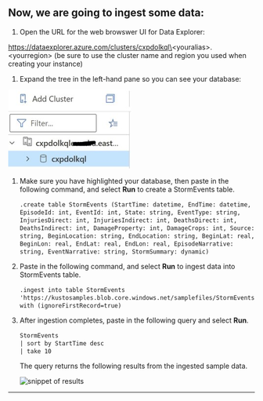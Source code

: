 ## Now, we are going to ingest some data:

1. Open the URL for the web browswer UI for Data Explorer: 

https://dataexplorer.azure.com/clusters/cxpdolkql\<youralias\>.\<yourregion\> 
(be sure to use the cluster name and region you used when creating your instance)

1. Expand the tree in the left-hand pane so you can see your database:

![Expanded tree view of database browser](/images/TreeView.jpg "TreeView")

1. Make sure you have highlighted your database, then paste in the following command, and select **Run** to create a StormEvents table.

    ```Kusto
    .create table StormEvents (StartTime: datetime, EndTime: datetime, EpisodeId: int, EventId: int, State: string, EventType: string, InjuriesDirect: int, InjuriesIndirect: int, DeathsDirect: int, DeathsIndirect: int, DamageProperty: int, DamageCrops: int, Source: string, BeginLocation: string, EndLocation: string, BeginLat: real, BeginLon: real, EndLat: real, EndLon: real, EpisodeNarrative: string, EventNarrative: string, StormSummary: dynamic)
    ```

1. Paste in the following command, and select **Run** to ingest data into StormEvents table.

    ```Kusto
    .ingest into table StormEvents 'https://kustosamples.blob.core.windows.net/samplefiles/StormEvents.csv' with (ignoreFirstRecord=true)
    ```

1. After ingestion completes, paste in the following query and select **Run**.

    ```Kusto
    StormEvents
    | sort by StartTime desc
    | take 10
    ```

    The query returns the following results from the ingested sample data.

    ![snippet of results](https://docs.microsoft.com/en-us/azure/data-explorer/media/ingest-sample-data/query-results.png "Snippet of top 10 results")

---